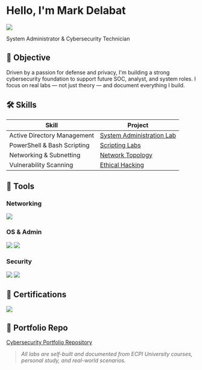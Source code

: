 # Hello, I'm Mark Delabat
<a href="https://linkedin.com/in/mark-delabat"><img src="https://img.shields.io/badge/-LinkedIn-0072b1?&style=for-the-badge&logo=linkedin&logoColor=white" /></a>

System Administrator & Cybersecurity Technician

## 🎯 Objective

Driven by a passion for defense and privacy, I'm building a strong cybersecurity foundation to support future SOC, analyst, and system roles. I focus on real labs — not just theory — and document everything I build.

## 🛠️ Skills

| Skill                           | Project                                                   |
|--------------------------------|------------------------------------------------------------|
| Active Directory Management    | [System Administration Lab](https://github.com/ZEEEDBATZ/Cybersecurity-Portfolio/tree/main/System-Administration) |
| PowerShell & Bash Scripting    | [Scripting Labs](https://github.com/ZEEEDBATZ/Cybersecurity-Portfolio/tree/main/Scripting-and-Automation) |
| Networking & Subnetting        | [Network Topology](https://github.com/ZEEEDBATZ/Cybersecurity-Portfolio/tree/main/Networking) |
| Vulnerability Scanning         | [Ethical Hacking](https://github.com/ZEEEDBATZ/Cybersecurity-Portfolio/tree/main/Cybersecurity-Labs) |

## 🧰 Tools

### Networking
<img src="https://img.shields.io/badge/-Wireshark-1679A7?&style=for-the-badge&logo=Wireshark&logoColor=white" />

### OS & Admin
<img src="https://img.shields.io/badge/-Windows_Server-0078D4?&style=for-the-badge&logo=windows&logoColor=white" />
<img src="https://img.shields.io/badge/-Linux-333?&style=for-the-badge&logo=linux&logoColor=white" />

### Security
<img src="https://img.shields.io/badge/-Metasploit-4B275F?&style=for-the-badge&logo=exploit&logoColor=white" />
<img src="https://img.shields.io/badge/-Nmap-005571?&style=for-the-badge&logoColor=white" />

## 📜 Certifications
<img src="https://img.shields.io/badge/-Security%2B-FF0000?&style=for-the-badge&logo=CompTIA&logoColor=white" />

## 🔗 Portfolio Repo
[Cybersecurity Portfolio Repository](https://github.com/ZEEEDBATZ/Cybersecurity-Portfolio)

> *All labs are self-built and documented from ECPI University courses, personal study, and real-world scenarios.*
